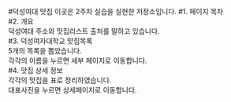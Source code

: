 #덕성여대 맛집
이곳은 2주차 실습을 실현한 저장소입니다.
#1. 페이지 목차<br>
#2. 개요<br>
덕성여대 주소와 맛집리스트 출처를 말하고 있습니다.<br>
#3. 덕성여자대학교 맛집목록<br>
5개의 목록을 뽑았습니다.<br>
각각의 이름을 누르면 세부 페이지로 이동합니다.<br>
#4. 맛집 상세 정보<br>
각각의 맛집을 표로 정리하였습니다.<br>
대표사진을 누르면 상세페이지로 이동합니다.
